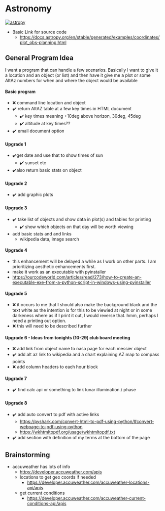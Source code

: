 # Astronomy
[![astropy](http://img.shields.io/badge/powered%20by-AstroPy-orange.svg?style=flat)](http://www.astropy.org/)
* Basic Link for source code
    * https://docs.astropy.org/en/stable/generated/examples/coordinates/plot_obs-planning.html
 
## General Program Idea
I want a program that can handle a few scenarios.  Basically I want to give it a 
location and an object (or list) and then have it give me a plot or some AltAz
numbers for when and where the object would be available
#### Basic program
* :x: command line location and object
* :heavy_check_mark: return AltAZ table at a few key times in HTML document 
    * :heavy_check_mark: key times meaning +10deg above horizon, 30deg, 45deg
    * :heavy_check_mark: altitude at key times??
* :heavy_check_mark: email document option
#### Upgrade 1
* :heavy_check_mark:get date and use that to show times of sun
    * :heavy_check_mark: sunset etc
* :heavy_check_mark:also return basic stats on object
#### Upgrade 2
* :heavy_check_mark: add graphic plots
#### Upgrade 3
* :heavy_check_mark: take list of objects and show data in plot(s) and tables for printing
    * :heavy_check_mark: show which objects on that day will be worth viewing
* add basic stats and and links
    * wikipedia data, image search
#### Upgrade 4
* this enhancement will be delayed a while as I work on other parts.  I am prioritizing aesthetic enhancements first. 
* make it work as an executable with pyinstaller
* https://ourcodeworld.com/articles/read/273/how-to-create-an-executable-exe-from-a-python-script-in-windows-using-pyinstaller
#### Upgrade 5
* :x: it occurs to me that I should also make the background black and the text white as the intention is for this to be viewied at night or in some darkeness where as if I print it out, I would reverse that.  hmm, perhaps I need a printing out option.
* :x: this will need to be described further
#### Upgrade 6 - Ideas from tonights (10-29) club board meeting
* :x: add link from object name to nasa page for each messier object
* :heavy_check_mark: add alt az link to wikipedia and a chart explaining AZ map to compass points
* :x: add column headers to each hour block
#### Upgrade 7
* :heavy_check_mark: find calc api or something to link lunar illumination / phase
#### Upgrade 8
* :heavy_check_mark: add auto convert to pdf with active links
   * https://pyshark.com/convert-html-to-pdf-using-python/#convert-webpage-to-pdf-using-python
   * https://wkhtmltopdf.org/usage/wkhtmltopdf.txt
* :heavy_check_mark: add section with definition of my terms at the bottom of the page
## Brainstorming
* accuweather has lots of info
    * https://developer.accuweather.com/apis
    * locations to get geo coords if needed
        * https://developer.accuweather.com/accuweather-locations-api/apis
    * get current conditions
        * https://developer.accuweather.com/accuweather-current-conditions-api/apis
    


